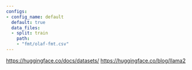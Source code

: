 ```yaml
---
configs:
- config_name: default
  default: true
  data_files:
  - split: train
    path:
    - "fmt/olaf-fmt.csv"
---
```


https://huggingface.co/docs/datasets/
https://huggingface.co/blog/llama2